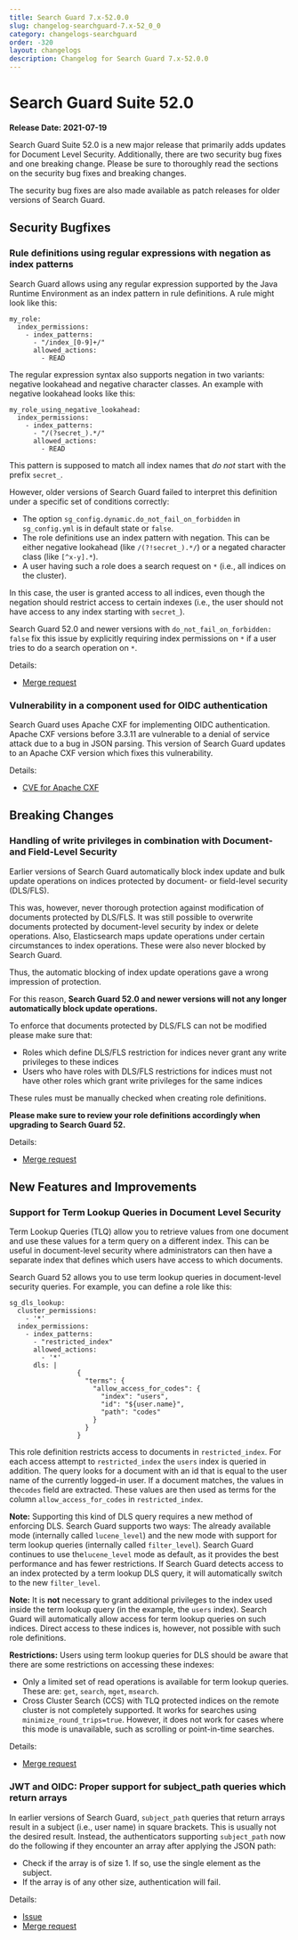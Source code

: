 ```yaml
---
title: Search Guard 7.x-52.0.0
slug: changelog-searchguard-7.x-52_0_0
category: changelogs-searchguard
order: -320
layout: changelogs
description: Changelog for Search Guard 7.x-52.0.0
---
```


<!--- Copyright 2021 floragunn GmbH -->

# Search Guard Suite 52.0

**Release Date: 2021-07-19**

Search Guard Suite 52.0 is a new major release that primarily adds updates for Document Level Security. Additionally, there are two security bug fixes and one breaking change. Please be sure to thoroughly read the sections on the security bug fixes and breaking changes.

The security bug fixes are also made available as patch releases for older versions of Search Guard.

## Security Bugfixes

### Rule definitions using regular expressions with negation as index patterns

Search Guard allows using any regular expression supported by the Java Runtime Environment as an index pattern in rule definitions. A rule might look like this:

```
my_role:
  index_permissions:
    - index_patterns:
      - "/index_[0-9]+/"
      allowed_actions:
        - READ
```

The regular expression syntax also supports negation in two variants: negative lookahead and negative character classes. An example with negative lookahead looks like this:

```
my_role_using_negative_lookahead:
  index_permissions:
    - index_patterns:
      - "/(?secret_).*/"
      allowed_actions:
        - READ
```

This pattern is supposed to match all index names that *do not* start with the prefix `secret_`.

However, older versions of Search Guard failed to interpret this definition under a specific set of conditions correctly:

- The option `sg_config.dynamic.do_not_fail_on_forbidden` in `sg_config.yml` is in default state or `false`.
- The role definitions use an index pattern with negation. This can be either negative lookahead (like `/(?!secret_).*/`) or a negated character class (like `[^x-y].*`).
- A user having such a role does a search request on `*` (i.e., all indices on the cluster).

In this case, the user is granted access to all indices, even though the negation should restrict access to certain indexes (i.e., the user should not have access to any index starting with `secret_`).

Search Guard 52.0 and newer versions with `do_not_fail_on_forbidden: false` fix this issue by explicitly requiring index permissions on `*` if a user tries to do a search operation on `*`.

Details:

* [Merge request](https://git.floragunn.com/search-guard/search-guard-suite-enterprise/-/merge_requests/80)


### Vulnerability in a component used for OIDC authentication

Search Guard uses Apache CXF for implementing OIDC authentication. Apache CXF versions before 3.3.11 are vulnerable to a denial of service attack due to a bug in JSON parsing. This version of Search Guard updates to an Apache CXF version which fixes this vulnerability.

Details:

* [CVE for Apache CXF](https://nvd.nist.gov/vuln/detail/CVE-2021-30468)

## Breaking Changes

### Handling of write privileges in combination with Document- and Field-Level Security

Earlier versions of Search Guard automatically block index update and bulk update operations on indices protected by document- or field-level security (DLS/FLS).

This was, however, never thorough protection against modification of documents protected by DLS/FLS. It was still possible to overwrite documents protected by document-level security by index or delete operations. Also, Elasticsearch maps update operations under certain circumstances to index operations. These were also never blocked by Search Guard.

Thus, the automatic blocking of index update operations gave a wrong impression of protection.

For this reason, **Search Guard 52.0 and newer versions will not any longer automatically block update operations.**

To enforce that documents protected by DLS/FLS can not be modified please make sure that:

- Roles which define DLS/FLS restriction for indices never grant any write privileges to these indices
- Users who have roles with DLS/FLS restrictions for indices must not have other roles which grant write privileges for the same indices

These rules must be manually checked when creating role definitions.

**Please make sure to review your role definitions accordingly when upgrading to Search Guard 52.**

Details:

* [Merge request](https://git.floragunn.com/search-guard/search-guard-suite-enterprise/-/merge_requests/84)

## New Features and Improvements

### Support for Term Lookup Queries in Document Level Security

Term Lookup Queries (TLQ) allow you to retrieve values from one document and use these values for a term query on a different index. This can be useful in document-level security where administrators can then have a separate index that defines which users have access to which documents.

Search Guard 52 allows you to use term lookup queries in document-level security queries. For example, you can define a role like this:

```
sg_dls_lookup:
  cluster_permissions:
    - '*'
  index_permissions:
    - index_patterns:
      - "restricted_index"
      allowed_actions:
        - '*'
      dls: |
                 {
                   "terms": {
                     "allow_access_for_codes": {
                       "index": "users",
                       "id": "${user.name}",
                       "path": "codes"
                     }
                   }
                 }
```

This role definition restricts access to documents in `restricted_index`. For each access attempt to `restricted_index` the `users` index is queried in addition. The query looks for a document with an id that is equal to the user name of the currently logged-in user. If a document matches, the values in the`codes` field are extracted. These values are then used as terms for the column `allow_access_for_codes` in `restricted_index`.

**Note:** Supporting this kind of DLS query requires a new method of enforcing DLS. Search Guard supports two ways: The already available mode (internally called `lucene_level`) and the new mode with support for term lookup queries (internally called `filter_level`). Search Guard continues to use the`lucene_level` mode as default, as it provides the best performance and has fewer restrictions. If Search Guard detects access to an index protected by a term lookup DLS query, it will automatically switch to the new `filter_level`.

**Note:** It is **not** necessary to grant additional privileges to the index used inside the term lookup query (in the example, the `users` index). Search Guard will automatically allow access for term lookup queries on such indices. Direct access to these indices is, however, not possible with such role definitions.

**Restrictions:** Users using term lookup queries for DLS should be aware that there are some restrictions on accessing these indexes:

- Only a limited set of read operations is available for term lookup queries. These are: `get`, `search`, `mget`, `msearch`.
- Cross Cluster Search (CCS) with TLQ protected indices on the remote cluster is not completely supported. It works for searches using `minimize_round_trips=true`. However, it does not work for cases where this mode is unavailable, such as scrolling or point-in-time searches.

Details:

* [Merge request](https://git.floragunn.com/search-guard/search-guard-suite-enterprise/-/merge_requests/75)

### JWT and OIDC: Proper support for subject_path queries which return arrays

In earlier versions of Search Guard, `subject_path` queries that return arrays result in a subject (i.e., user name) in square brackets.
This is usually not the desired result. Instead, the authenticators supporting `subject_path` now do the following if they encounter an array after applying the JSON path:

- Check if the array is of size 1. If so, use the single element as the subject.
- If the array is of any other size, authentication will fail.

Details:

* [Issue](https://git.floragunn.com/search-guard/search-guard-suite-enterprise/-/issues/22)
* [Merge request](https://git.floragunn.com/search-guard/search-guard-suite-enterprise/-/merge_requests/83)
